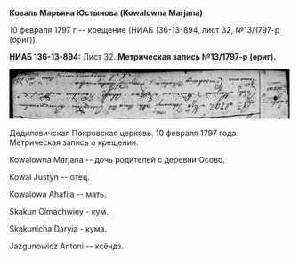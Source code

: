 **Коваль Марьяна Юстынова (Kowalowna Marjana)**

10 февраля 1797 г -- крещение (НИАБ 136-13-894, лист 32, №13/1797-р
(ориг)).

**НИАБ 136-13-894:** Лист 32. **Метрическая запись №13/1797-р (ориг).**

![](./media/f39398f99be048922d9b7839d82b4fc7fc6799e4.png)

Дедиловичская Покровская церковь. 10 февраля 1797 года. Метрическая
запись о крещении.

Kowalowna Marjana -- дочь родителей с деревни Осовo.

Kowal Justyn -- отец.

Kowalowa Ahafija -- мать.

Skakun Cimachwiey - кум.

Skakunicha Daryia - кума.

Jazgunowicz Antoni -- ксёндз.
